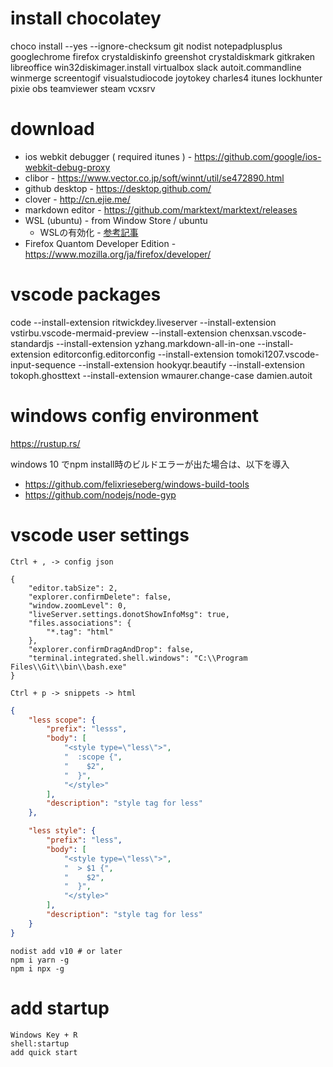 
# install chocolatey
choco install --yes --ignore-checksum git nodist notepadplusplus googlechrome firefox crystaldiskinfo greenshot crystaldiskmark gitkraken libreoffice win32diskimager.install virtualbox slack autoit.commandline winmerge screentogif visualstudiocode joytokey charles4 itunes lockhunter pixie obs teamviewer steam vcxsrv

# download
* ios webkit debugger ( required itunes ) - https://github.com/google/ios-webkit-debug-proxy
* clibor - https://www.vector.co.jp/soft/winnt/util/se472890.html
* github desktop - https://desktop.github.com/
* clover - http://cn.ejie.me/
* markdown editor - https://github.com/marktext/marktext/releases
* WSL (ubuntu) - from Window Store / ubuntu
  * WSLの有効化 - [参考記事](https://qiita.com/Aruneko/items/c79810b0b015bebf30bb)
* Firefox Quantom Developer Edition - https://www.mozilla.org/ja/firefox/developer/

# vscode packages
code --install-extension ritwickdey.liveserver --install-extension vstirbu.vscode-mermaid-preview --install-extension chenxsan.vscode-standardjs --install-extension yzhang.markdown-all-in-one --install-extension editorconfig.editorconfig --install-extension tomoki1207.vscode-input-sequence --install-extension hookyqr.beautify --install-extension tokoph.ghosttext --install-extension wmaurer.change-case damien.autoit

# windows config environment
https://rustup.rs/

windows 10 でnpm install時のビルドエラーが出た場合は、以下を導入
* https://github.com/felixrieseberg/windows-build-tools
* https://github.com/nodejs/node-gyp

# vscode user settings

`Ctrl + , -> config json`
```
{
    "editor.tabSize": 2,
    "explorer.confirmDelete": false,
    "window.zoomLevel": 0,
    "liveServer.settings.donotShowInfoMsg": true,
    "files.associations": {
        "*.tag": "html"
    },
    "explorer.confirmDragAndDrop": false,
    "terminal.integrated.shell.windows": "C:\\Program Files\\Git\\bin\\bash.exe"
}
```

`Ctrl + p -> snippets -> html`
```json
{
	"less scope": {
		"prefix": "lesss",
		"body": [
			"<style type=\"less\">",
			"  :scope {",
			"    $2",
			"  }",
			"</style>"
		],
		"description": "style tag for less"
	},

	"less style": {
		"prefix": "less",
		"body": [
			"<style type=\"less\">",
			"  > $1 {",
			"    $2",
			"  }",
			"</style>"
		],
		"description": "style tag for less"
	}
}
```

```shell
nodist add v10 # or later
npm i yarn -g
npm i npx -g
```


# add startup
```
Windows Key + R
shell:startup
add quick start
```

